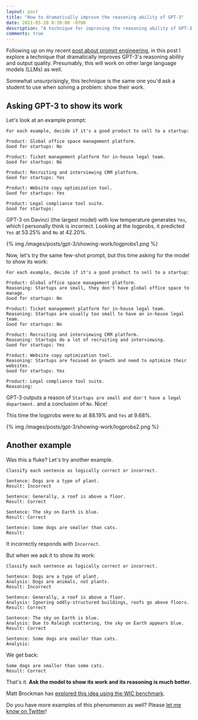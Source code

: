 ```yaml
---
layout: post
title: "How to dramatically improve the reasoning ability of GPT-3"
date: 2021-05-28 8:30:00 -0700
description: "A technique for improving the reasoning ability of GPT-3: ask it to show its work."
comments: true
---
```


Following up on my recent [post about prompt engineering](https://blog.andrewcantino.com/blog/2021/04/21/prompt-engineering-tips-and-tricks/), in this post I explore a technique that dramatically improves GPT-3's reasoning ability and output quality. Presumably, this will work on other large language models (LLMs) as well.

Somewhat unsurprisingly, this technique is the same one you'd ask a student to use when solving a problem: show their work.

## Asking GPT-3 to show its work

Let's look at an example prompt:

```
For each example, decide if it's a good product to sell to a startup:

Product: Global office space management platform.
Good for startups: No

Product: Ticket management platform for in-house legal team.
Good for startups: No

Product: Recruiting and interviewing CRM platform.
Good for startups: Yes

Product: Website copy optimization tool.
Good for startups: Yes

Product: Legal compliance tool suite.
Good for startups:
```

GPT-3 on Davinci (the largest model) with low temperature generates `Yes`, which I personally think is incorrect. Looking at the logprobs, it predicted `Yes` at 53.25% and `No` at 42.20%.

{% img /images/posts/gpt-3/showing-work/logprobs1.png %}

Now, let's try the same few-shot prompt, but this time asking for the model to show its work:

```
For each example, decide if it's a good product to sell to a startup:

Product: Global office space management platform.
Reasoning: Startups are small, they don't have global office space to manage.
Good for startups: No

Product: Ticket management platform for in-house legal team.
Reasoning: Startups are usually too small to have an in-house legal team.
Good for startups: No

Product: Recruiting and interviewing CRM platform.
Reasoning: Startups do a lot of recruiting and interviewing.
Good for startups: Yes

Product: Website copy optimization tool.
Reasoning: Startups are focused on growth and need to optimize their websites.
Good for startups: Yes

Product: Legal compliance tool suite.
Reasoning:
```

GPT-3 outputs a reason of `Startups are small and don't have a legal department.` and a conclusion of `No`. Nice!

This time the logprobs were `No` at 88.19% and `Yes` at 9.68%.

{% img /images/posts/gpt-3/showing-work/logprobs2.png %}

## Another example

Was this a fluke? Let's try another example.

```
Classify each sentence as logically correct or incorrect.

Sentence: Dogs are a type of plant.
Result: Incorrect

Sentence: Generally, a roof is above a floor.
Result: Correct

Sentence: The sky on Earth is blue.
Result: Correct

Sentence: Some dogs are smaller than cats.
Result:
```

It incorrectly responds with `Incorrect`.

But when we ask it to show its work:

```
Classify each sentence as logically correct or incorrect.

Sentence: Dogs are a type of plant.
Analysis: Dogs are animals, not plants.
Result: Incorrect

Sentence: Generally, a roof is above a floor.
Analysis: Ignoring oddly-structured buildings, roofs go above floors.
Result: Correct

Sentence: The sky on Earth is blue.
Analysis: Due to Raleigh scattering, the sky on Earth appears blue.
Result: Correct

Sentence: Some dogs are smaller than cats.
Analysis:
```

We get back:

```
Some dogs are smaller than some cats.
Result: Correct
```

That's it. **Ask the model to show its work and its reasoning is much better.**

Matt Brockman has [explored this idea using the WIC benchmark](http://gptprompts.wikidot.com/linguistics:word-in-context).

Do you have more examples of this phenomenon as well? Please [let me know on Twitter](https://twitter.com/tectonic)!
